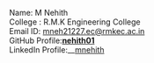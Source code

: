 Name: M Nehith<br/>
College : R.M.K Engineering College<br/>
Email ID: mneh21227.ec@rmkec.ac.in<br/>
GitHub Profile:__[nehith01](https://github.com/nehith01)__<br/>
LinkedIn Profile:__[mnehith](https://www.linkedin.com/in/mnehith/)<br/>

